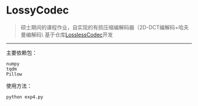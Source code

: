 # LossyCodec
> 硕士期间的课程作业，自实现的有损压缩编解码器（2D-DCT编解码+哈夫曼编解码\\
> 基于仓库[LosslessCodec](https://github.com/TongChiYip/LosslessCodec)开发

---
主要依赖包：  
```
numpy
tqdm
Pillow
```
使用方法：
```
python exp4.py
```
